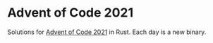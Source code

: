 # Advent of Code 2021

Solutions for [Advent of Code 2021](https://adventofcode.com/2021) in Rust. Each day is a new binary.
